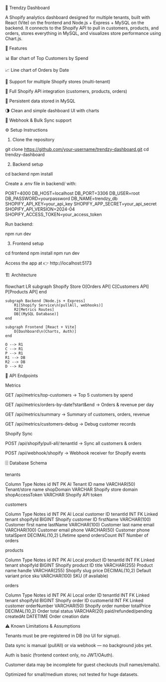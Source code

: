 ﻿🛒 Trendzy Dashboard

A Shopify analytics dashboard designed for multiple tenants, built with React (Vite) on the frontend and Node.js + Express + MySQL on the backend.
It connects to the Shopify API to pull in customers, products, and orders, stores everything in MySQL, and visualizes store performance using Chart.js.

🚀 Features

📊 Bar chart of Top Customers by Spend

📈 Line chart of Orders by Date

👥 Support for multiple Shopify stores (multi-tenant)

🔗 Full Shopify API integration (customers, products, orders)

💾 Persistent data stored in MySQL

🌗 Clean and simple dashboard UI with charts

🔄 Webhook & Bulk Sync support

⚙️ Setup Instructions

1. Clone the repository

git clone https://github.com/your-username/trendzy-dashboard.git
cd trendzy-dashboard


2. Backend setup

cd backend
npm install


Create a .env file in backend/ with:

PORT=4000
DB_HOST=localhost
DB_PORT=3306
DB_USER=root
DB_PASSWORD=yourpassword
DB_NAME=trendzy_db
SHOPIFY_API_KEY=your_api_key
SHOPIFY_APP_SECRET=your_api_secret
SHOPIFY_API_VERSION=2024-04
SHOPIFY_ACCESS_TOKEN=your_access_token


Run backend:

npm run dev


3. Frontend setup

cd frontend
npm install
npm run dev


Access the app at 👉 http://localhost:5173



🏗️ Architecture

flowchart LR
    subgraph Shopify Store
        O[Orders API]
        C[Customers API]
        P[Products API]
    end

    subgraph Backend [Node.js + Express]
        R1[Shopify Service\n(pullAll, webhooks)]
        R2[Metrics Routes]
        DB[(MySQL Database)]
    end

    subgraph Frontend [React + Vite]
        D[Dashboard\n(Charts, Auth)]
    end

    O --> R1
    C --> R1
    P --> R1
    R1 --> DB
    R2 --> DB
    D --> R2


📡 API Endpoints

Metrics

GET /api/metrics/top-customers → Top 5 customers by spend

GET /api/metrics/orders-by-date?start&end → Orders & revenue per day

GET /api/metrics/summary → Summary of customers, orders, revenue

GET /api/metrics/customers-debug → Debug customer records

Shopify Sync

POST /api/shopify/pull-all/:tenantId → Sync all customers & orders

POST /api/webhook/shopify → Webhook receiver for Shopify events

🗄️ Database Schema

tenants

Column    Type    Notes
id    INT PK AI    Tenant ID
name    VARCHAR(50)    Tenant/store name
shopDomain    VARCHAR    Shopify store domain
shopAccessToken    VARCHAR    Shopify API token

customers

Column    Type    Notes
id    INT PK AI    Local customer ID
tenantId    INT FK    Linked tenant
shopifyId    BIGINT    Shopify customer ID
firstName    VARCHAR(100)    Customer first name
lastName    VARCHAR(100)    Customer last name
email    VARCHAR(100)    Customer email
phone    VARCHAR(50)    Customer phone
totalSpent    DECIMAL(10,2)    Lifetime spend
ordersCount    INT    Number of orders

products

Column    Type    Notes
id    INT PK AI    Local product ID
tenantId    INT FK    Linked tenant
shopifyId    BIGINT    Shopify product ID
title    VARCHAR(255)    Product name
handle    VARCHAR(255)    Shopify slug
price    DECIMAL(10,2)    Default variant price
sku    VARCHAR(100)    SKU (if available)

orders

Column    Type    Notes
id    INT PK AI    Local order ID
tenantId    INT FK    Linked tenant
shopifyId    BIGINT    Shopify order ID
customerId    INT FK    Linked customer
orderNumber    VARCHAR(50)    Shopify order number
totalPrice    DECIMAL(10,2)    Order total
status    VARCHAR(20)    paid/refunded/pending
createdAt    DATETIME    Order creation date

⚠️ Known Limitations & Assumptions

Tenants must be pre-registered in DB (no UI for signup).

Data sync is manual (pullAll) or via webhook — no background jobs yet.

Auth is basic (frontend context only, no JWT/OAuth).

Customer data may be incomplete for guest checkouts (null names/emails).

Optimized for small/medium stores; not tested for huge datasets.
